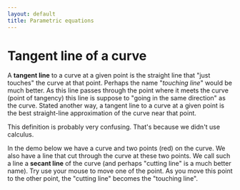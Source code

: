 ```yaml
---
layout: default
title: Parametric equations
---
```


# Tangent line of a curve

A __tangent line__ to a curve at a given point is the straight line that
"just touches" the curve at that point.
Perhaps the name "_touching line_" would be much better.
As this line passes through the point where it meets the curve
(point of tangency) this line is suppose to "going in the same direction" as the curve.
Stated another way, a tangent line to a curve at a given point is the
best straight-line approximation of the curve near that point.

This definition is probably very confusing.
That's because we didn't use calculus.

In the demo below we have a curve and two points (red) on the curve.
We also have a line that cut through the curve at these two points.
We call such a line a __secant line__ of the curve
(and perhaps "cutting line" is a much better name).
Try use your mouse to move one of the point.
As you move this point to the other point,
the "cutting line" becomes the "touching line".

<div id="sketch-holder">
  <!-- Our sketch will go here! -->
</div>

<script language="javascript" type="text/javascript" src="/js/p5.min.js"></script>
<script language="javascript" type="text/javascript" src="/js/tangent.js"></script>
